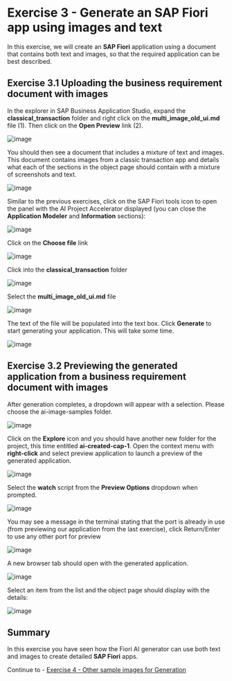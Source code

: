 #  Exercise 3 - Generate an SAP Fiori app using images and text


In this exercise, we will create an **SAP Fiori** application using a document that contains both text and images, so that the required application can be best described.


## Exercise 3.1 Uploading the business requirement document with images

In the explorer in SAP Business Application Studio, expand the **classical_transaction** folder and right click on the **multi_image_old_ui.md** file (1).  Then click on the **Open Preview** link (2).

![image](ex3img1.png)

You should then see a document that includes a mixture of text and images.  This document contains images from a classic transaction app and details what each of the sections in the object page should contain with a mixture of screenshots and text.

![image](ex3img2.png)

Similar to the previous exercises, click on the SAP Fiori tools icon to open the panel with the AI Project Accelerator displayed (you can close the **Application Modeler** and **Information** sections):

![image](ex3img3.png)

Click on the **Choose file** link

![image](ex3img4.png)

Click into the **classical_transaction** folder

![image](ex3img5.png)

Select the **multi_image_old_ui.md** file

![image](ex3img6.png)

The text of the file will be populated into the text box.  Click **Generate** to start generating your application.  This will take some time.

![image](ex3img7.png)

## Exercise 3.2 Previewing the generated application from a business requirement document with images

After generation completes, a dropdown will appear with a selection. Please choose the ai-image-samples folder.

![image](ex3img8.png)

Click on the **Explore** icon and you should have another new folder for the project, this time entitled **ai-created-cap-1**. Open the context menu with **right-click** and select preview application to launch a preview of the generated application.

![image](ex3img9.png)

Select the **watch** script from the **Preview Options** dropdown when prompted.

![image](ex3img9-1.png)

You may see a message in the terminal stating that the port is already in use (from previewing our application from the last exercise), click Return/Enter to use any other port for preview

![image](ex3img10.png)

A new browser tab should open with the generated application. <br>

![image](ex3img11.png)

Select an item from the list and the object page should display with the details:

![image](ex3img12.png)

## Summary

In this exercise you have seen how the Fiori AI generator can use both text and images to create detailed **SAP Fiori** apps.

Continue to - [Exercise 4 - Other sample images for Generation](../ex4/README.md)

